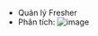 - Quản lý Fresher
- Phân tích:
![image](https://github.com/user-attachments/assets/fa1ad309-6bb9-4d89-bcb4-5e93e5c3a8eb)
